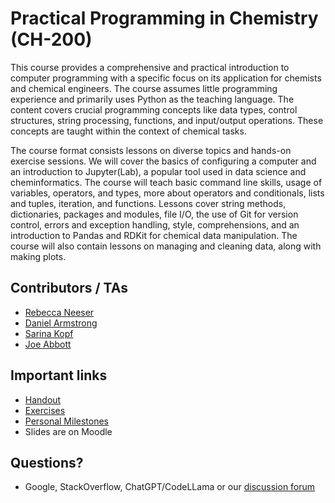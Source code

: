# Practical Programming in Chemistry (CH-200)

This course provides a comprehensive and practical introduction to computer programming with a specific focus on its application for chemists and chemical engineers. The course assumes little programming experience and primarily uses Python as the teaching language. The content covers crucial programming concepts like data types, control structures, string processing, functions, and input/output operations. These concepts are taught within the context of chemical tasks. 

The course format consists lessons on diverse topics and hands-on exercise sessions. We will cover the basics of configuring a computer and an introduction to Jupyter(Lab), a popular tool used in data science and cheminformatics. The course will teach basic command line skills, usage of variables, operators, and types, more about operators and conditionals, lists and tuples, iteration, and functions. Lessons cover string methods, dictionaries, packages and modules, file I/O, the use of Git for version control, errors and exception handling, style, comprehensions, and an introduction to Pandas and RDKit for chemical data manipulation. The course will also contain lessons on managing and cleaning data, along with making plots.

## Contributors / TAs

- [Rebecca Neeser](https://github.com/rneeser)
- [Daniel Armstrong](https://github.com/danielparm)
- [Sarina Kopf](https://github.com/Sarina-kopf)
- [Joe Abbott](https://github.com/jwa7)

## Important links

- [Handout](https://schwallergroup.github.io/practical-programming-in-chemistry/)
- [Exercises]()
- [Personal Milestones]()
- Slides are on Moodle

## Questions? 
- Google, StackOverflow, ChatGPT/CodeLLama or our [discussion forum](https://github.com/schwallergroup/practical-programming-in-chemistry/discussions)
